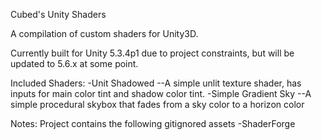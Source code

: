 Cubed's Unity Shaders

A compilation of custom shaders for Unity3D.

Currently built for Unity 5.3.4p1 due to project constraints, but will be updated to 5.6.x at some point.

Included Shaders:
-Unit Shadowed
--A simple unlit texture shader, has inputs for main color tint and shadow color tint.
-Simple Gradient Sky
--A simple procedural skybox that fades from a sky color to a horizon color

Notes: Project contains the following gitignored assets
-ShaderForge